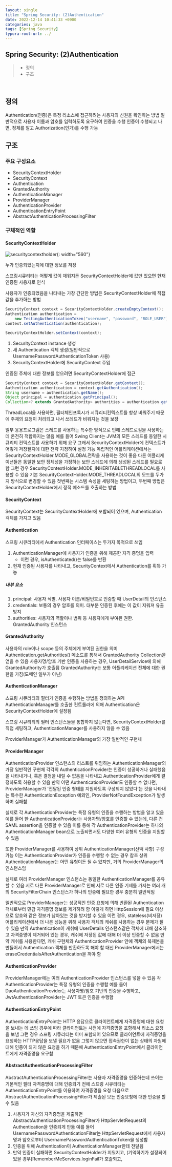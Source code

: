 ```yaml
---
layout: single
title: "Spring Security: (2)Authentication"
date: 2022-12-14 10:41:33 +0900
categories: java
tags: [Spring Security]
typora-root-url: ../
---
```



## Spring Security: (2)Authentication
> - 정의
> - 구조

<br>

## 정의

Authentication(인증)은 특정 리소스에 접근하려는 사용자의 신원을 확인하는 방법
일반적으로 사용자 이름과 암호를 입력하도록 요구하여 인증을 수행
인증이 수행되고 나면, 정체를 알고 Authorization(인가)를 수행 가능

## 구조

### 주요 구성요소

- SecurityContextHolder
- SecurityContext
- Authentication
- GrantedAuthority
- AuthenticationManager
- ProviderManager
- AuthenticationProvider
- AuthenticationEntryPoint
- AbstractAuthenticationProcessingFilter

### 구체적인 역할

#### SecurityContextHolder
![securitycontextholder](/images/2022-12-14-about-spring-security-2-authentication/securitycontextholder.png){: width="560"}

누가 인증되었는지에 대한 정보를 저장

스프링시큐리티는 어떻게 값이 채워지든 SecurityContextHolder에 값만 있으면 현재 인증된 사용자로 인식

사용자가 인증되었음을 나타내는 가장 간단한 방법은 SecurityContextHolder에 직접 값을 추가하는 방법

```java
SecurityContext context = SecurityContextHolder.createEmptyContext();
Authentication authentication =
    new TestingAuthenticationToken("username", "password", "ROLE_USER");
context.setAuthentication(authentication);

SecurityContextHolder.setContext(context);
```
1. SecurityContext instance 생성
2. 새 Authentication 객체 생성(일반적으로 UsernamePasswordAuthenticationToken 사용)
3. SecurityContextHolder에 SecurityContext 주입

인증된 주체에 대한 정보를 얻으려면 SecurityContextHolder에 접근

```java
SecurityContext context = SecurityContextHolder.getContext();
Authentication authentication = context.getAuthentication();
String username = authentication.getName();
Object principal = authentication.getPrincipal();
Collection<? extends GrantedAuthority> authorities = authentication.getAuthorities();
```
ThreadLocal을 사용하면, 필터체인프록시가 시큐리티컨텍스트를 항상 비워주기 때문에 주체의 요청이 처리되고 나서 쓰레드가 비워지는 것을 보장

일부 응용프로그램은 스레드를 사용하는 특수한 방식으로 인해 스레드로컬을 사용하는데 온전히 적합하지는 않음
예를 들어 Swing Client는 JVM의 모든 스레드를 동일한 시큐리티 컨텍스트를 사용하기 위해 요구
그래서 SecurityContextHolder에 컨텍스트가 어떻게 저장될지에 대한 전략 지정하여 설정 가능
독립적인 어플리케이션에서는 SecurityContextHolder.MODE_GLOBAL전략을 사용하는 것이 좋음
다른 어플리케이션들은 동일한 보안 정체성을 가정하는 보안 스레드에 의해 생성된 스레드를 필요로 함
그런 경우 SecurityContextHolder.MODE_INHERITABLETHREADLOCAL를 사용할 수 있음
기본 SecurityContextHolder.MODE_THREADLOCAL의 모드를 두가지 방식으로 변경할 수 있음
첫번째는 시스템 속성을 세팅하는 방법이고, 두번째 방법은 SecurityContextHolder에서 정적 메소드를 호출하는 방법

#### SecurityContext

SecurityContext는 SecurityContextHolder에 포함되어 있으며, Authentication 객체를 가지고 있음

#### Authentication

스프링 시큐리티에서 Authentication 인터페이스는 두가지 목적으로 쓰임
1. AuthenticationManager에 사용자가 인증을 위해 제공한 자격 증명을 입력
   - 이런 경우, isAuthenticated()는 false를 반환
2. 현재 인증된 사용자를 나타내고, SecurityContext에서 Authentication를 획득 가능

##### 내부 요소

1. principal: 사용자 식별. 사용자 이름/비밀번호로 인증할 때 UserDetail의 인스턴스
2. credentials: 보통의 경우 암호를 의미. 대부분 인증된 후에는 이 값이 지워져 유출 방지
3. authorities: 사용자의 역할이나 범위 등 사용자에게 부여된 권한. GrantedAuthority 인스턴스

#### GrantedAuthority

사용자의 role이나 scope 등의 주체에게 부여된 권한을 의미
Authentication.getAuthorities() 메소드를 통해서 GrantedAuthority Collection을 얻을 수 있음
사용자명/암호 기반 인증을 사용하는 경우, UserDetailService에 의해 GrantedAuthority가 호출됨
GrantedAuthority는 보통 어플리케이션 전체에 대한 권한을 가짐(도메인 일부가 아닌)

#### AuthenticationManager

스프링 시큐리티의 필터가 인증을 수행하는 방법을 정의하는 API
AuthenticationManager를 호출한 컨트롤러에 의해 Authentication은 SecurityContextHolder에 설정됨

스프링 시큐리티의 필터 인스턴스들을 통합하지 않는다면, SecurityContextHolder를 직접 세팅하고, AuthenticationManager를 사용하지 않을 수 있음

ProviderManager가 AuthenticationManager의 가장 일반적인 구현체

#### ProviderManager

AuthenticationProvider 인스턴스의 리스트를 위임하는 AuthenticationManager의 가장 일반적인 구현체
각각의 AuthenticationProvider는 인증이 성공하거나 실패했음을 나타내거나, 혹은 결정을 내릴 수 없음을 나타내고 AuthenticationProvider에게 결정하도록 허용할 수 있음
만약 어떤 AuthenticationProvider도 인증할 수 없다면, ProviderManager가 '전달된 인증 형태를 지원하도록 구성되지 않았다'는 것을 나타내는 특수한 AuthenticationException 예외인, ProviderNotFoundException가 발생하며 실패함


실제로 각 AuthenticationProvider는 특정 유형의 인증을 수행하는 방법을 알고 있음
예를 들어 한 AuthenticationProvider는 사용자명/암호를 인증할 수 있는데, 다른 건 SAML assertion을 인증할 수 있음
이를 통해 각 AuthenticationProvider는 하나의 AuthenticationManager bean으로 노출되면서도 다양한 여러 유형의 인증을 지원할 수 있음

또한 ProviderManager를 사용하여 상위 AuthenticationManager(선택 사항) 구성 가능
이는 AuthenticationProvider가 인증을 수행할 수 없는 경우 참조
상위 AuthenticationManager는 어떤 유형이든 될 수 있지만, 거의 ProviderManager의 인스턴스임


실제로 여러 ProviderManager 인스턴스는 동일한 AuthenticationManager를 공유할 수 있음
서로 다른 ProviderManager로 인해 서로 다른 인증 기제를 가지는 여러 개의 SecurityFilterChain 인스턴스가 하나의 인증에 필요한 경우 충분히 일반적임


일반적으로 ProviderManager는 성공적인 인증 요청에 의해 반환된 Authentication 객체로부터 민감 자격증명 정보를 제거하려 함
이렇게 하면 HttpSession에 필요 이상으로 암호와 같은 정보가 남아있는 것을 방지할 수 있음
이런 경우, stateless(비저장) 어플리케이션에서 더 나은 성능을 위해 사용자 객체의 캐쉬를 사용하는 경우 문제가 될 수 있음
만약 Authentication이 캐쉬에 UserDetails 인스턴스같은 객체에 대해 참조하고 자격증명이 제거되어 있는 경우, 캐쉬에 저장된 값에 대해 더 이상 인증할 수 없음
만약 캐쉬를 사용한다면, 캐쉬 구현체와 AuthenticationProvider 안에 객체의 복제본을 만들어서 Authentication 객체를 반환하도록 해야 함
대신 ProviderManager에서는 eraseCredentialsAfterAuthentication을 꺼야 함

#### AuthenticationProvider

ProviderManager에는 여러 AuthenticationProvider 인스턴스를 넣을 수 있음
각 AuthenticationProvider는 특정 유형의 인증을 수행함
예를 들어 DaoAuthenticationProvider는 사용자명/암호 기반의 인증을 수행하고, JwtAuthenticationProvider는 JWT 토큰 인증을 수행함

#### AuthenticationEntryPoint

AuthenticationEntryPoint는 HTTP 응답으로 클라이언트에게 자격증명에 대한 요청을 보내는 데 쓰임
경우에 따라 클라이언트는 사전에 자격증명을 포함해서 리소스 요청을 보냄
그런 경우 스프링 시큐리티는 이미 포함되어 있으므로 클라이언트에 자격증명을 요청하는 HTTP응답을 보낼 필요가 없음
그렇지 않으면 접속권한이 없는 상태의 자원에 대해 인증이 되지 않은 요청을 하기 때문에 AuthenticationEntryPoint에서 클라이언트에게 자격증명을 요구함

#### AbstractAuthenticationProcessingFilter

AbstractAuthenticationProcessingFilter는 사용자 자격증명을 인증하는데 쓰이는 기본적인 필터
자격증명에 대해 인증되기 전에 스프링 시큐리티는 AuthenticationEntryPoint를 이용하여 자격증명을 요청
다음으로 AbstractAuthenticationProcessingFilter가 제출된 모든 인증요청에 대한 인증을 할 수 있음

1. 사용자가 자신의 자격증명을 제출하면 AbstractAuthenticationProcessingFilter가 HttpServletRequest의 Authentication을 인증되게 만듦
예를 들어 UsernamePasswordAuthenticationFilter는 HttpServletRequest에서 사용자명과 암호로부터 UsernamePasswordAuthenticationToken을 생성함
2. 인증을 위해 Authentication이 AuthenticationManager한테 전달됨
3. 만약 인증이 실패하면 SecurityContextHolder가 지워지고, (기억하기가 설정되어 있을 경우)RememberMeServices.loginFail가 호출되고, 